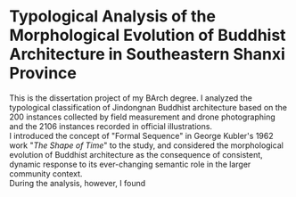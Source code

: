 # Typological Analysis of the Morphological Evolution of Buddhist Architecture in Southeastern Shanxi Province
This is the dissertation project of my BArch degree. I analyzed the typological classification of Jindongnan Buddhist architecture based on the 200 instances collected by field measurement and drone photographing and the 2106 instances recorded in official illustrations. <br>
I introduced the concept of "Formal Sequence" in George Kubler's 1962 work "_The Shape of Time_" to the study, and considered the morphological evolution of Buddhist architecture as the consequence of consistent, dynamic response to its ever-changing semantic role in the larger community context.<br>
During the analysis, however, I found 
